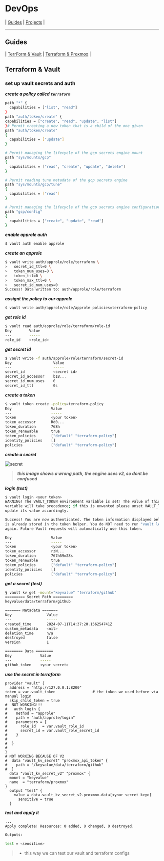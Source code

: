 # DevOps

| [Guides](https://github.com/ji-podhead/DevOps/tree/main/docs/guides)  |  [Projects](https://github.com/ji-podhead/DevOps/)  |

---

## Guides 

| [TerrForm & Vault]() | [Terraform & Proxmox]() | 


## Terraform & Vault

### set up vault secrets and auth

***create a policy called `terraform`***
```bash
path "*" {
  capabilities = ["list", "read"]
}
path "auth/token/create" {
capabilities = ["create", "read", "update", "list"]
}# Permit creating a new token that is a child of the one given
path "auth/token/create"
{
  capabilities = ["update"]
}

# Permit managing the lifecycle of the gcp secrets engine mount
path "sys/mounts/gcp"
{
  capabilities = ["read", "create", "update", "delete"]
}

# Permit reading tune metadata of the gcp secrets engine
path "sys/mounts/gcp/tune"
{
  capabilities = ["read"]
}

# Permit managing the lifecycle of the gcp secrets engine configuration
path "gcp/config"
{
  capabilities = ["create", "update", "read"]
}
```

***enable approle auth***

```bash
$ vault auth enable approle
```
***create an approle***
```bash
$ vault write auth/approle/role/terraform \
>   secret_id_ttl=0 \
>   token_num_uses=0 \
>   token_ttl=0 \
>   token_max_ttl=0 \
>   secret_id_num_uses=0
Success! Data written to: auth/approle/role/terraform
```
***assignt the policy to our approle***

```bash
$ vault write auth/approle/role/approle policies=terraform-policy
```
***get role id***

```bash
$ vault read auth/approle/role/terraform/role-id
Key        Value
---        -----
role_id    <role_id>
```
***get secret id***

```bash
$ vault write -f auth/approle/role/terraform/secret-id
Key                   Value
---                   -----
secret_id             <secret id>
secret_id_accessor    b18...
secret_id_num_uses    0
secret_id_ttl         0s
```

***create a token***

```bash
$ vault token create -policy=terraform-policy
Key                  Value
---                  -----
token                <your token>
token_accessor       Rd0...
token_duration       768h
token_renewable      true
token_policies       ["default" "terraform-policy"]
identity_policies    []
policies             ["default" "terraform-policy"]
````
***create a secret***

![secret](https://github.com/ji-podhead/DevOps/blob/main/docs/terraform&vault/vaul_secret.png?raw=true)
> ***this image shows a wrong path, the engine uses v2, so dont be confused***

***login (test)***

```bash
$ vault login <your token>
WARNING! The VAULT_TOKEN environment variable is set! The value of this
variable will take precedence; if this is unwanted please unset VAULT_TOKEN or
update its value accordingly.

Success! You are now authenticated. The token information displayed below
is already stored in the token helper. You do NOT need to run "vault login"
again. Future Vault requests will automatically use this token.

Key                  Value
---                  -----
token                <your token>
token_accessor       rzN...
token_duration       767h59m28s
token_renewable      true
token_policies       ["default" "terraform-policy"]
identity_policies    []
policies             ["default" "terraform-policy"]
```

***get a secret (test)***

```bash
§ vault kv get -mount="keyvalue" "terraform/github"
========= Secret Path =========
keyvalue/data/terraform/github

======= Metadata =======
Key                Value
---                -----
created_time       2024-07-11T14:37:20.156254741Z
custom_metadata    <nil>
deletion_time      n/a
destroyed          false
version            1

======== Data ========
Key             Value
---             -----
github_token    <your secret>
```

***use the secret in terraform***

```hcl
provider "vault" {
  address = "http://127.0.0.1:8200"
token = var.vault_token                 # the token we used before via manual login
  skip_child_token = true 
#  NOT WORKING!!!
#   auth_login {
#    method = "approle"
#    path = "auth/approle/login"
#    parameters = {
#      role_id   = var.vault_role_id
#      secret_id = var.vault_role_secret_id
#    }
#    
#  }
#
}
# NOT WORKING BECAUSE OF V2
#  data "vault_kv_secret" "proxmox_api_token" {
#    path = "/keyvalue/data/terraform/github"
#  }
  data "vault_kv_secret_v2" "proxmox" {
  mount = "keyvalue"
  name  = "terraform/proxmox"
}
  output "test" {
    value = data.vault_kv_secret_v2.proxmox.data[<your secret key>]
      sensitive = true
  }
```

***test and apply it***


```bash
...
Apply complete! Resources: 0 added, 0 changed, 0 destroyed.

Outputs:

test = <sensitive>
```
> - this way  we can test our vault and terraform configs
